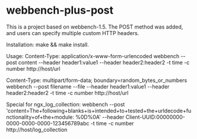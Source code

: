 # webbench-plus-post
This is a project based on webbench-1.5. The POST method was added, and users can specify multiple custom HTTP headers.

Installation:
make && make install.

Usage:
Content-Type: application/x-www-form-urlencoded
webbench --post content --header header1:value1 --header header2:header2 -t time -c number http://host/url

Content-Type: multipart/form-data; boundary=random_bytes_or_numbers
webbench --post filename --file --header header1:value1 --header header2:header2 -t time -c number http://host/url

Special for ngx_log_collection:
webbench --post 'content=The+following+blanks+is+intended+to+tested+the+urldecode+functionality+of+the+module:           %0D%0A' --header Client-UUID:00000000-0000-0000-0000-123456789abc -t time -c number http://host/log_collection

